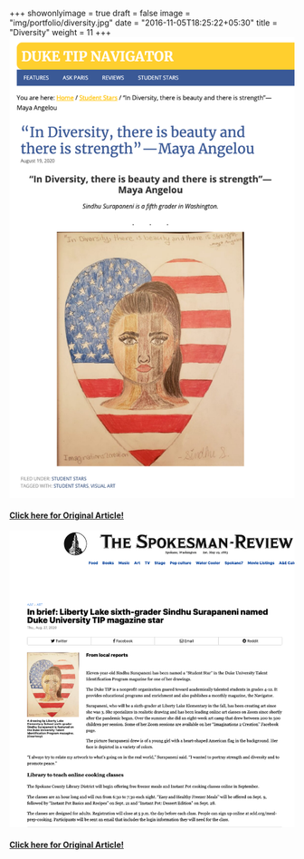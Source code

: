 +++
showonlyimage = true
draft = false
image = "img/portfolio/diversity.jpg"
date = "2016-11-05T18:25:22+05:30"
title = "Diversity"
weight = 11
+++
![Duke Article](https://raw.githubusercontent.com/sindhus19/sindhus19.github.io/main/img/portfolio/sindhu-duke.png)

#### **[Click here for Original Article!](https://blogs.tip.duke.edu/navigator/in-diversity-there-is-beauty-and-there-is-strength-maya-angelou/)**



![Spokesman Review Article](https://raw.githubusercontent.com/sindhus19/sindhus19.github.io/main/img/portfolio/sindhu-sr.png)

#### **[Click here for Original Article!](https://www.spokesman.com/stories/2020/aug/27/in-brief/?fbclid=IwAR2e3HS7gdcfOvgwHH9AjfXUzZ0gCQTWym5R6Q9lZE4s1_wYS9HMS_hH-Cg)**
